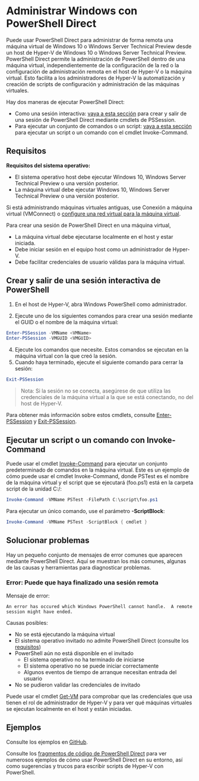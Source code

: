 # Administrar Windows con PowerShell Direct

Puede usar PowerShell Direct para administrar de forma remota una máquina virtual de Windows 10 o Windows Server Technical Preview desde un host de Hyper-V de Windows 10 o Windows Server Technical Preview. PowerShell Direct permite la administración de PowerShell dentro de una máquina virtual, independientemente de la configuración de la red o la configuración de administración remota en el host de Hyper-V o la máquina virtual. Esto facilita a los administradores de Hyper-V la automatización y creación de scripts de configuración y administración de las máquinas virtuales.

Hay dos maneras de ejecutar PowerShell Direct:
* Como una sesión interactiva: [vaya a esta sección](vmsession.md#create-and-exit-an-interactive-powershell-session) para crear y salir de una sesión de PowerShell Direct mediante cmdlets de PSSession.
* Para ejecutar un conjunto de comandos o un script: [vaya a esta sección](vmsession.md#run-a-script-or-command-with-invoke-command) para ejecutar un script o un comando con el cmdlet Invoke-Command.


## Requisitos

**Requisitos del sistema operativo:**
* El sistema operativo host debe ejecutar Windows 10, Windows Server Technical Preview o una versión posterior.
* La máquina virtual debe ejecutar Windows 10, Windows Server Technical Preview o una versión posterior.

Si está administrando máquinas virtuales antiguas, use Conexión a máquina virtual (VMConnect) o [configure una red virtual para la máquina virtual](http://technet.microsoft.com/library/cc816585.aspx).

Para crear una sesión de PowerShell Direct en una máquina virtual,
* La máquina virtual debe ejecutarse localmente en el host y estar iniciada.
* Debe iniciar sesión en el equipo host como un administrador de Hyper-V.
* Debe facilitar credenciales de usuario válidas para la máquina virtual.

## Crear y salir de una sesión interactiva de PowerShell

1. En el host de Hyper-V, abra Windows PowerShell como administrador.

3. Ejecute uno de los siguientes comandos para crear una sesión mediante el GUID o el nombre de la máquina virtual:
``` PowerShell
Enter-PSSession -VMName <VMName>
Enter-PSSession -VMGUID <VMGUID>
```

4. Ejecute los comandos que necesite. Estos comandos se ejecutan en la máquina virtual con la que creó la sesión.
5. Cuando haya terminado, ejecute el siguiente comando para cerrar la sesión:
``` PowerShell
Exit-PSSession 
```

> Nota: Si la sesión no se conecta, asegúrese de que utiliza las credenciales de la máquina virtual a la que se está conectando, no del host de Hyper-V.

Para obtener más información sobre estos cmdlets, consulte [Enter-PSSession](http://technet.microsoft.com/library/hh849707.aspx) y [Exit-PSSession](http://technet.microsoft.com/library/hh849743.aspx).

## Ejecutar un script o un comando con Invoke-Command

Puede usar el cmdlet [Invoke-Command](http://technet.microsoft.com/library/hh849719.aspx) para ejecutar un conjunto predeterminado de comandos en la máquina virtual. Este es un ejemplo de cómo puede usar el cmdlet Invoke-Command, donde PSTest es el nombre de la máquina virtual y el script que se ejecutará (foo.ps1) está en la carpeta script de la unidad C:/:

 ``` PowerShell
 Invoke-Command -VMName PSTest -FilePath C:\script\foo.ps1 
 ```

Para ejecutar un único comando, use el parámetro **-ScriptBlock**:

 ``` PowerShell
 Invoke-Command -VMName PSTest -ScriptBlock { cmdlet } 
 ```

## Solucionar problemas

Hay un pequeño conjunto de mensajes de error comunes que aparecen mediante PowerShell Direct. Aquí se muestran los más comunes, algunas de las causas y herramientas para diagnosticar problemas.

### Error: Puede que haya finalizado una sesión remota

Mensaje de error:
```
An error has occured which Windows PowerShell cannot handle.  A remote session might have ended. 
```

Causas posibles:
* No se está ejecutando la máquina virtual
* El sistema operativo invitado no admite PowerShell Direct (consulte los [requisitos](#Requirements))
* PowerShell aún no está disponible en el invitado
    * El sistema operativo no ha terminado de iniciarse
    * El sistema operativo no se puede iniciar correctamente
    * Algunos eventos de tiempo de arranque necesitan entrada del usuario
* No se pudieron validar las credenciales de invitado

Puede usar el cmdlet [Get-VM](http://technet.microsoft.com/library/hh848479.aspx) para comprobar que las credenciales que usa tienen el rol de administrador de Hyper-V y para ver qué máquinas virtuales se ejecutan localmente en el host y están iniciadas.

## Ejemplos

Consulte los ejemplos en [GitHub](https://github.com/Microsoft/Virtualization-Documentation/search?l=powershell&q=-VMName+OR+-VMGuid&type=Code&utf8=%E2%9C%93).

Consulte los [fragmentos de código de PowerShell Direct](../develop/powershell_snippets.md) para ver numerosos ejemplos de cómo usar PowerShell Direct en su entorno, así como sugerencias y trucos para escribir scripts de Hyper-V con PowerShell.



